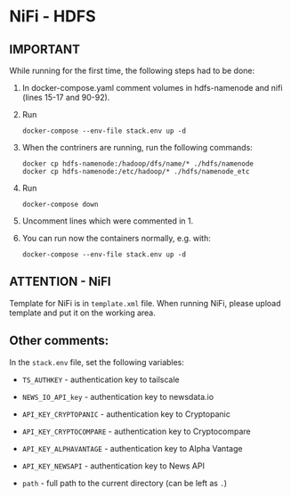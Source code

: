 # NiFi - HDFS

## IMPORTANT

While running for the first time, the following steps had to be done:

1. In docker-compose.yaml comment volumes in hdfs-namenode and nifi (lines 15-17 and 90-92).

2. Run

    ```
    docker-compose --env-file stack.env up -d
    ```

3. When the contriners are running, run the following commands:

    ```
    docker cp hdfs-namenode:/hadoop/dfs/name/* ./hdfs/namenode
    docker cp hdfs-namenode:/etc/hadoop/* ./hdfs/namenode_etc
    ```

4. Run

    ```
    docker-compose down
    ```

5. Uncomment lines which were commented in 1.

6. You can run now the containers normally, e.g. with:

    ```
    docker-compose --env-file stack.env up -d
    ```

## ATTENTION - NiFI

Template for NiFi is in `template.xml` file. When running NiFi, please upload template and put it on the working area.

## Other comments:

In the `stack.env` file, set the following variables:

* `TS_AUTHKEY` - authentication key to tailscale

* `NEWS_IO_API_key` - authentication key to newsdata.io

* `API_KEY_CRYPTOPANIC` - authentication key to Cryptopanic

* `API_KEY_CRYPTOCOMPARE` - authentication key to Cryptocompare

* `API_KEY_ALPHAVANTAGE` - authentication key to Alpha Vantage

* `API_KEY_NEWSAPI` - authentication key to News API

* `path` - full path to the current directory (can be left as `.`)
